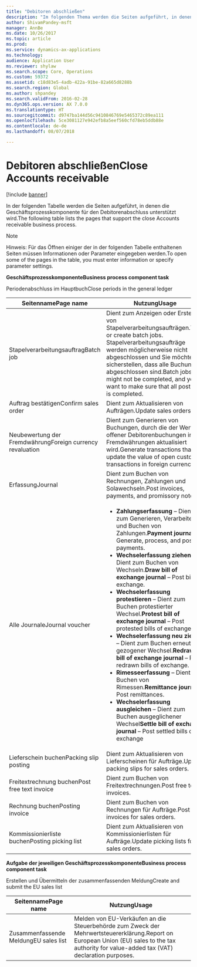 ```yaml
---
title: "Debitoren abschließen"
description: "Im folgenden Thema werden die Seiten aufgeführt, in denen die Geschäftsprozesskomponente für den Debitorenabschluss unterstützt wird."
author: ShivamPandey-msft
manager: AnnBe
ms.date: 10/26/2017
ms.topic: article
ms.prod: 
ms.service: dynamics-ax-applications
ms.technology: 
audience: Application User
ms.reviewer: shylaw
ms.search.scope: Core, Operations
ms.custom: 59372
ms.assetid: c18d83e5-4adb-422a-91be-82a665d8288b
ms.search.region: Global
ms.author: shpandey
ms.search.validFrom: 2016-02-28
ms.dyn365.ops.version: AX 7.0.0
ms.translationtype: HT
ms.sourcegitcommit: d9747ba144d56c9410846769e5465372c89ea111
ms.openlocfilehash: 5ce3081127e942efb8a5eef560cfd78eb5ddb88e
ms.contentlocale: de-de
ms.lasthandoff: 08/07/2018

---
```


# <a name="close-accounts-receivable"></a><span data-ttu-id="82f28-103">Debitoren abschließen</span><span class="sxs-lookup"><span data-stu-id="82f28-103">Close Accounts receivable</span></span>

[!include [banner](../includes/banner.md)]

<span data-ttu-id="82f28-104">In der folgenden Tabelle werden die Seiten aufgeführt, in denen die Geschäftsprozesskomponente für den Debitorenabschluss unterstützt wird.</span><span class="sxs-lookup"><span data-stu-id="82f28-104">The following table lists the pages that support the close Accounts receivable business process.</span></span>

> [!NOTE] 
> <span data-ttu-id="82f28-105">Hinweis: Für das Öffnen einiger der in der folgenden Tabelle enthaltenen Seiten müssen Informationen oder Parameter eingegeben werden.</span><span class="sxs-lookup"><span data-stu-id="82f28-105">To open some of the pages in the table, you must enter information or specify parameter settings.</span></span>

<span data-ttu-id="82f28-106">**Geschäftsprozesskomponente**</span><span class="sxs-lookup"><span data-stu-id="82f28-106">**Business process component task**</span></span>                   

<span data-ttu-id="82f28-107">Periodenabschluss im Hauptbuch</span><span class="sxs-lookup"><span data-stu-id="82f28-107">Close periods in the general ledger</span></span>

| <span data-ttu-id="82f28-108">Seitenname</span><span class="sxs-lookup"><span data-stu-id="82f28-108">Page name</span></span>                            | <span data-ttu-id="82f28-109">Nutzung</span><span class="sxs-lookup"><span data-stu-id="82f28-109">Usage</span></span>                                                                                      |
|--------------------------------------|--------------------------------------------------------------------------------------------|
|<span data-ttu-id="82f28-110">Stapelverarbeitungsauftrag</span><span class="sxs-lookup"><span data-stu-id="82f28-110">Batch job</span></span>                             | <span data-ttu-id="82f28-111">Dient zum Anzeigen oder Erstellen von Stapelverarbeitungsaufträgen.</span><span class="sxs-lookup"><span data-stu-id="82f28-111">View or create batch jobs.</span></span> <span data-ttu-id="82f28-112">Stapelverarbeitungsaufträge werden möglicherweise nicht abgeschlossen und Sie möchten sicherstellen, dass alle Buchung abgeschlossen sind.</span><span class="sxs-lookup"><span data-stu-id="82f28-112">Batch jobs might not be completed, and you want to make sure that all posting is completed.</span></span>                                                                                                               |
|<span data-ttu-id="82f28-113">Auftrag bestätigen</span><span class="sxs-lookup"><span data-stu-id="82f28-113">Confirm sales order</span></span>                   | <span data-ttu-id="82f28-114">Dient zum Aktualisieren von Aufträgen.</span><span class="sxs-lookup"><span data-stu-id="82f28-114">Update sales orders.</span></span>                                                                       |
|<span data-ttu-id="82f28-115">Neubewertung der Fremdwährung</span><span class="sxs-lookup"><span data-stu-id="82f28-115">Foreign currency revaluation</span></span>          | <span data-ttu-id="82f28-116">Dient zum Generieren von Buchungen, durch die der Wert offener Debitorenbuchungen in Fremdwährungen aktualisiert wird.</span><span class="sxs-lookup"><span data-stu-id="82f28-116">Generate transactions that update the value of open customer transactions in foreign currencies.</span></span>                                                                                                                         |
| <span data-ttu-id="82f28-117">Erfassung</span><span class="sxs-lookup"><span data-stu-id="82f28-117">Journal</span></span>                              | <span data-ttu-id="82f28-118">Dient zum Buchen von Rechnungen, Zahlungen und Solawechseln.</span><span class="sxs-lookup"><span data-stu-id="82f28-118">Post invoices, payments, and promissory notes.</span></span>                                             |
| <span data-ttu-id="82f28-119">Alle Journale</span><span class="sxs-lookup"><span data-stu-id="82f28-119">Journal voucher</span></span>                      |<ul><li><span data-ttu-id="82f28-120">**Zahlungserfassung** – Dient zum Generieren, Verarbeiten und Buchen von Zahlungen.</span><span class="sxs-lookup"><span data-stu-id="82f28-120">**Payment journal** – Generate, process, and post payments.</span></span></li><li><span data-ttu-id="82f28-121">**Wechselerfassung ziehen** – Dient zum Buchen von Wechseln.</span><span class="sxs-lookup"><span data-stu-id="82f28-121">**Draw bill of exchange journal** – Post bills of exchange.</span></span></li><li><span data-ttu-id="82f28-122">**Wechselerfassung protestieren** – Dient zum Buchen protestierter Wechsel.</span><span class="sxs-lookup"><span data-stu-id="82f28-122">**Protest bill of exchange journal** – Post protested bills of exchange.</span></span></li><li><span data-ttu-id="82f28-123">**Wechselerfassung neu ziehen** – Dient zum Buchen erneut gezogener Wechsel.</span><span class="sxs-lookup"><span data-stu-id="82f28-123">**Redraw bill of exchange journal** – Post redrawn bills of exchange.</span></span></li><li><span data-ttu-id="82f28-124">**Rimesseerfassung** – Dient zum Buchen von Rimessen.</span><span class="sxs-lookup"><span data-stu-id="82f28-124">**Remittance journal** – Post remittances.</span></span></li><li><span data-ttu-id="82f28-125">**Wechselerfassung ausgleichen** – Dient zum Buchen ausgeglichener Wechsel</span><span class="sxs-lookup"><span data-stu-id="82f28-125">**Settle bill of exchange journal** – Post settled bills of exchange</span></span></li></ul>                   |
| <span data-ttu-id="82f28-126">Lieferschein buchen</span><span class="sxs-lookup"><span data-stu-id="82f28-126">Packing slip posting</span></span>                 | <span data-ttu-id="82f28-127">Dient zum Aktualisieren von Lieferscheinen für Aufträge.</span><span class="sxs-lookup"><span data-stu-id="82f28-127">Update packing slips for sales orders.</span></span>                                                     |
| <span data-ttu-id="82f28-128">Freitextrechnung buchen</span><span class="sxs-lookup"><span data-stu-id="82f28-128">Post free text invoice</span></span>               | <span data-ttu-id="82f28-129">Dient zum Buchen von Freitextrechnungen.</span><span class="sxs-lookup"><span data-stu-id="82f28-129">Post free text invoices.</span></span>                                                                   |
| <span data-ttu-id="82f28-130">Rechnung buchen</span><span class="sxs-lookup"><span data-stu-id="82f28-130">Posting invoice</span></span>                      | <span data-ttu-id="82f28-131">Dient zum Buchen von Rechnungen für Aufträge.</span><span class="sxs-lookup"><span data-stu-id="82f28-131">Post invoices for sales orders.</span></span>                                                            |
| <span data-ttu-id="82f28-132">Kommissionierliste buchen</span><span class="sxs-lookup"><span data-stu-id="82f28-132">Posting picking list</span></span>                 |<span data-ttu-id="82f28-133">Dient zum Aktualisieren von Kommissionierlisten für Aufträge.</span><span class="sxs-lookup"><span data-stu-id="82f28-133">Update picking lists for sales orders.</span></span>                                                      |

<span data-ttu-id="82f28-134">**Aufgabe der jeweiligen Geschäftsprozesskomponente**</span><span class="sxs-lookup"><span data-stu-id="82f28-134">**Business process component task**</span></span>   

<span data-ttu-id="82f28-135">Erstellen und Übermitteln der zusammenfassenden Meldung</span><span class="sxs-lookup"><span data-stu-id="82f28-135">Create and submit the EU sales list</span></span>

| <span data-ttu-id="82f28-136">Seitenname</span><span class="sxs-lookup"><span data-stu-id="82f28-136">Page name</span></span>                            | <span data-ttu-id="82f28-137">Nutzung</span><span class="sxs-lookup"><span data-stu-id="82f28-137">Usage</span></span>                                                                                      |
|--------------------------------------|--------------------------------------------------------------------------------------------|
|<span data-ttu-id="82f28-138">Zusammenfassende Meldung</span><span class="sxs-lookup"><span data-stu-id="82f28-138">EU sales list</span></span>                         | <span data-ttu-id="82f28-139">Melden von EU-Verkäufen an die Steuerbehörde zum Zweck der Mehrwertsteuererklärung.</span><span class="sxs-lookup"><span data-stu-id="82f28-139">Report on European Union (EU) sales to the tax authority for value-added tax (VAT) declaration purposes.</span></span>                                                                                                                           |







